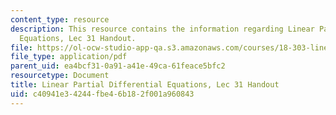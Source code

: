 ```yaml
---
content_type: resource
description: This resource contains the information regarding Linear Partial Differential
  Equations, Lec 31 Handout.
file: https://ol-ocw-studio-app-qa.s3.amazonaws.com/courses/18-303-linear-partial-differential-equations-analysis-and-numerics-fall-2014/c40941e34244fbe46b182f001a960843_MIT18_303F14_slow_wave.pdf
file_type: application/pdf
parent_uid: ea4bcf31-0a91-a41e-49ca-61feace5bfc2
resourcetype: Document
title: Linear Partial Differential Equations, Lec 31 Handout
uid: c40941e3-4244-fbe4-6b18-2f001a960843
---
```

